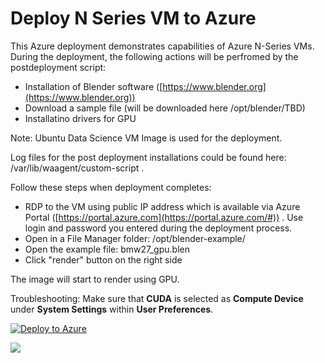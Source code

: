 # Deploy N Series VM to Azure


This Azure deployment demonstrates capabilities of Azure N-Series VMs.
During the deployment, the following actions will be perfromed by the postdeployment script:

 - Installation of Blender software ([https://www.blender.org](https://www.blender.org))
 - Download a sample file (will be downloaded here /opt/blender/TBD)
 - Installatino drivers for GPU
 
Note: Ubuntu Data Science VM Image is used for the deployment.

Log files for the post deployment installations could be found here: /var/lib/waagent/custom-script .

Follow these steps when deployment completes:

 - RDP to the VM using public IP address which is available via Azure Portal ([https://portal.azure.com](https://portal.azure.com/#)) . Use login and password you entered during the deployment process.
 - Open in a File Manager folder: /opt/blender-example/
 - Open the example file: bmw27_gpu.blen
 - Click  "render" button on the right side 

The image will start to render using GPU. 

Troubleshooting:
Make sure that **CUDA** is selected as **Compute Device** under **System Settings** within **User Preferences**.



[![Deploy to Azure](https://azuredeploy.net/deploybutton.svg)](https://deploy.azure.com/?repository=https://github.com/huzferd/deploy-to-azure)

<a href="http://armviz.io/#/?load=https://raw.githubusercontent.com/huzferd/deploy-to-azure/master/azuredeploy.json" target="_blank">
    <img src="http://armviz.io/visualizebutton.png"/>
</a>
